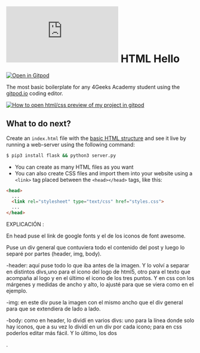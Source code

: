 # ![4Geeks Logo](http://assets.breatheco.de/apis/img/images.php?blob&random&cat=icon&tags=4geeks,16) HTML Hello

[![Open in Gitpod](https://gitpod.io/button/open-in-gitpod.svg)](https://gitpod.io#https://github.com/4GeeksAcademy/html-hello.git)

The most basic boilerplate for any 4Geeks Academy student using the [gitpod.io](gitpod.io) coding editor.

[![How to open html/css preview of my project in gitpod](https://github.com/4GeeksAcademy/Templates-Boilerplates/blob/master/assets/hello-html-intro.png?raw=true)](https://youtu.be/dfbDCMu_p-0)

## What to do next?

Create an `index.html` file with the [basic HTML structure](http://content.breatheco.de/lesson/what-is-html-learn-html#page-structure) and see it live by running a web-server using the following command:

```sh
$ pip3 install flask && python3 server.py
```

- You can create as many HTML files as you want
- You can also create CSS files and import them into your website using a `<link>` tag placed between the `<head></head>` tags, like this:

```html
<head>
  ...
  <link rel="stylesheet" type="text/css" href="styles.css">
  ...
</head>
```

EXPLICACIÓN :

En head puse el link de google fonts y el de los iconos de font awesome.

Puse un div general que contuviera todo el contenido del post y luego lo separé por partes (header, img, body).

-header: aquí puse todo lo que iba antes de la imagen. Y lo volví a separar en distintos divs,uno para el icono del logo de html5, otro para el texto que acompaña al logo y en el último el icono de los tres puntos. Y en css con los márgenes y medidas de ancho y alto, lo ajusté para que se viera como en el ejemplo.

-img: en este div puse la imagen con el mismo ancho que el div general para que se extendiera de lado a lado.

-body: como en header, lo dividí en varios divs:
uno para la línea donde solo hay iconos, que a su vez lo dividí en un div por cada icono; para en css poderlos editar más fácil. Y lo último, los dos <p>.

